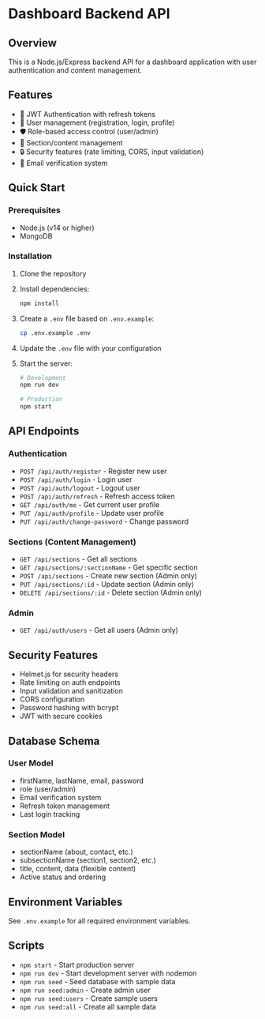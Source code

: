 # Dashboard Backend API

## Overview

This is a Node.js/Express backend API for a dashboard application with user authentication and content management.

## Features

- 🔐 JWT Authentication with refresh tokens
- 👥 User management (registration, login, profile)
- 🛡️ Role-based access control (user/admin)
- 📄 Section/content management
- 🔒 Security features (rate limiting, CORS, input validation)
- 📧 Email verification system

## Quick Start

### Prerequisites

- Node.js (v14 or higher)
- MongoDB

### Installation

1. Clone the repository
2. Install dependencies:

   ```bash
   npm install
   ```

3. Create a `.env` file based on `.env.example`:

   ```bash
   cp .env.example .env
   ```

4. Update the `.env` file with your configuration

5. Start the server:

   ```bash
   # Development
   npm run dev

   # Production
   npm start
   ```

## API Endpoints

### Authentication

- `POST /api/auth/register` - Register new user
- `POST /api/auth/login` - Login user
- `POST /api/auth/logout` - Logout user
- `POST /api/auth/refresh` - Refresh access token
- `GET /api/auth/me` - Get current user profile
- `PUT /api/auth/profile` - Update user profile
- `PUT /api/auth/change-password` - Change password

### Sections (Content Management)

- `GET /api/sections` - Get all sections
- `GET /api/sections/:sectionName` - Get specific section
- `POST /api/sections` - Create new section (Admin only)
- `PUT /api/sections/:id` - Update section (Admin only)
- `DELETE /api/sections/:id` - Delete section (Admin only)

### Admin

- `GET /api/auth/users` - Get all users (Admin only)

## Security Features

- Helmet.js for security headers
- Rate limiting on auth endpoints
- Input validation and sanitization
- CORS configuration
- Password hashing with bcrypt
- JWT with secure cookies

## Database Schema

### User Model

- firstName, lastName, email, password
- role (user/admin)
- Email verification system
- Refresh token management
- Last login tracking

### Section Model

- sectionName (about, contact, etc.)
- subsectionName (section1, section2, etc.)
- title, content, data (flexible content)
- Active status and ordering

## Environment Variables

See `.env.example` for all required environment variables.

## Scripts

- `npm start` - Start production server
- `npm run dev` - Start development server with nodemon
- `npm run seed` - Seed database with sample data
- `npm run seed:admin` - Create admin user
- `npm run seed:users` - Create sample users
- `npm run seed:all` - Create all sample data
